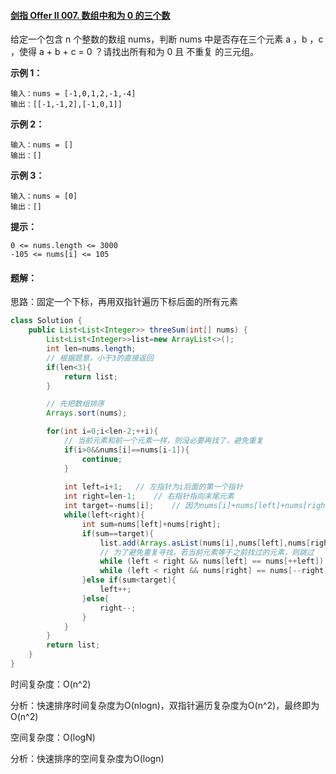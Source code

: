 #### [剑指 Offer II 007. 数组中和为 0 的三个数](https://leetcode.cn/problems/1fGaJU/)

给定一个包含 n 个整数的数组 nums，判断 nums 中是否存在三个元素 a ，b ，c ，使得 a + b + c = 0 ？请找出所有和为 0 且 不重复 的三元组。

**示例 1：**

~~~
输入：nums = [-1,0,1,2,-1,-4]
输出：[[-1,-1,2],[-1,0,1]]
~~~

**示例 2：**

~~~
输入：nums = []
输出：[]
~~~

**示例 3：**

~~~
输入：nums = [0]
输出：[]
~~~

**提示：**

~~~
0 <= nums.length <= 3000
-105 <= nums[i] <= 105
~~~



#### 题解：

思路：固定一个下标，再用双指针遍历下标后面的所有元素

~~~java
class Solution {
    public List<List<Integer>> threeSum(int[] nums) {
        List<List<Integer>>list=new ArrayList<>();
        int len=nums.length;
        // 根据题意，小于3的直接返回
        if(len<3){
            return list;
        }

        // 先把数组排序
        Arrays.sort(nums);

        for(int i=0;i<len-2;++i){
            // 当前元素和前一个元素一样，则没必要再找了，避免重复
            if(i>0&&nums[i]==nums[i-1]){
                continue;
            }
        
            int left=i+1;   // 左指针为i后面的第一个指针
            int right=len-1;    // 右指针指向末尾元素
            int target=-nums[i];    // 因为nums[i]+nums[left]+nums[right]=0，也就是只需nums[left]+nums[right]=-nums[i]即可
            while(left<right){
                int sum=nums[left]+nums[right];
                if(sum==target){
                    list.add(Arrays.asList(nums[i],nums[left],nums[right]));
                    // 为了避免重复寻找，若当前元素等于之前找过的元素，则跳过
                    while (left < right && nums[left] == nums[++left]);
                    while (left < right && nums[right] == nums[--right]);
                }else if(sum<target){
                    left++;
                }else{
                    right--;
                }
            }
        }
        return list;
    }
}
~~~

时间复杂度：O(n^2)

分析：快速排序时间复杂度为O(nlogn)，双指针遍历复杂度为O(n^2)，最终即为O(n^2)

空间复杂度：O(logN)

分析：快速排序的空间复杂度为O(logn)